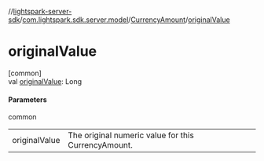 //[lightspark-server-sdk](../../../index.md)/[com.lightspark.sdk.server.model](../index.md)/[CurrencyAmount](index.md)/[originalValue](original-value.md)

# originalValue

[common]\
val [originalValue](original-value.md): Long

#### Parameters

common

| | |
|---|---|
| originalValue | The original numeric value for this CurrencyAmount. |
